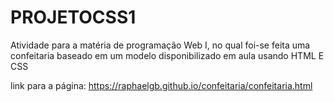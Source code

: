 # PROJETOCSS1

Atividade para a matéria de programação Web I, no qual foi-se feita uma confeitaria baseado em um modelo disponibilizado em aula usando HTML E CSS

link para a página: https://raphaelgb.github.io/confeitaria/confeitaria.html

